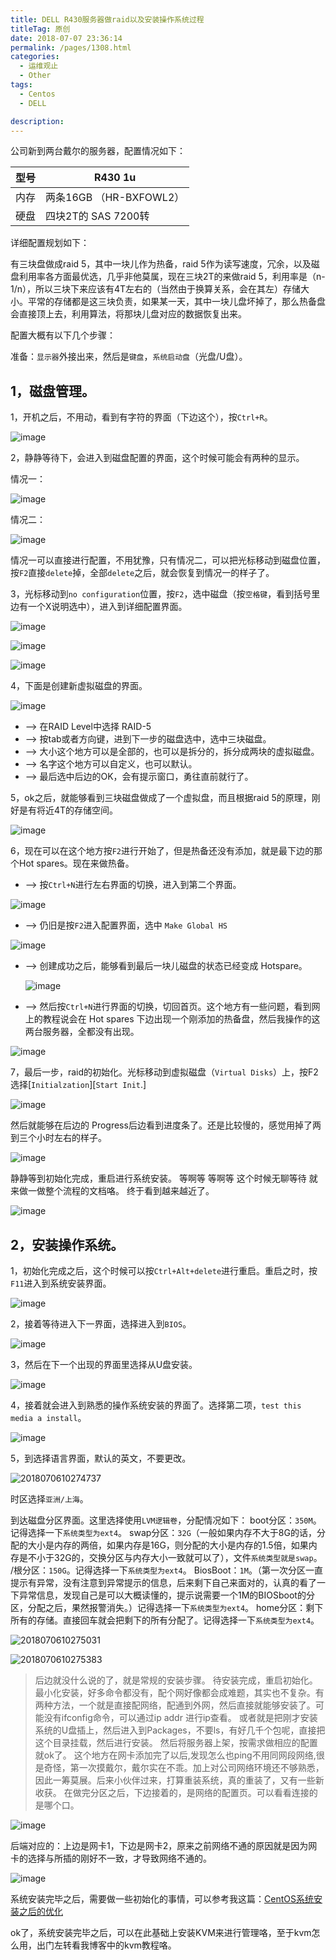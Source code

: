 ```yaml
---
title: DELL R430服务器做raid以及安装操作系统过程
titleTag: 原创
date: 2018-07-07 23:36:14
permalink: /pages/1308.html
categories: 
  - 运维观止
  - Other
tags: 
  - Centos
  - DELL

description: 
---
```


公司新到两台戴尔的服务器，配置情况如下：

| 型号 | R430 1u                 |
| ---- | ----------------------- |
| 内存 | 两条16GB （HR-BXFOWL2） |
| 硬盘 | 四块2T的 SAS 7200转     |

详细配置规划如下：

有三块盘做成raid 5，其中一块儿作为热备，raid 5作为读写速度，冗余，以及磁盘利用率各方面最优选，几乎非他莫属，现在三块2T的来做raid 5，利用率是（n-1/n），所以三块下来应该有4T左右的（当然由于换算关系，会在其左）存储大小。平常的存储都是这三块负责，如果某一天，其中一块儿盘坏掉了，那么热备盘会直接顶上去，利用算法，将那块儿盘对应的数据恢复出来。

配置大概有以下几个步骤：

准备：`显示器`外接出来，然后是`键盘`，`系统启动盘`（光盘/U盘）。

## 1，磁盘管理。

1，开机之后，不用动，看到有字符的界面（下边这个），按`Ctrl+R`。

![image](http://t.eryajf.net/imgs/2021/09/af65bf1611dbb0b7.jpg)

2，静静等待下，会进入到磁盘配置的界面，这个时候可能会有两种的显示。

情况一：

![image](http://t.eryajf.net/imgs/2021/09/44effbaf82e63944.jpg)

情况二：

![image](http://t.eryajf.net/imgs/2021/09/8f2c02c580b13db1.jpg)

情况一可以直接进行配置，不用犹豫，只有情况二，可以把光标移动到磁盘位置，按`F2`直接`delete`掉，全部`delete`之后，就会恢复到情况一的样子了。

3，光标移动到`no configuration`位置，按`F2`，选中磁盘（按`空格键`，看到括号里边有一个X说明选中），进入到详细配置界面。

![image](http://t.eryajf.net/imgs/2021/09/54c12570cd792f47.jpg)

![image](http://t.eryajf.net/imgs/2021/09/309a91a3af93df82.jpg)

![image](http://t.eryajf.net/imgs/2021/09/b47c5bfbb952df0a.jpg)

4，下面是创建新虚拟磁盘的界面。

![image](http://t.eryajf.net/imgs/2021/09/99cf9a5c1730cd4a.jpg)

- –> 在RAID Level中选择 RAID-5
- –> 按tab或者方向键，进到下一步的磁盘选中，选中三块磁盘。
- –> 大小这个地方可以是全部的，也可以是拆分的，拆分成两块的虚拟磁盘。
- –> 名字这个地方可以自定义，也可以默认。
- –> 最后选中后边的OK，会有提示窗口，勇往直前就行了。

5，ok之后，就能够看到三块磁盘做成了一个虚拟盘，而且根据raid 5的原理，刚好是有将近4T的存储空间。

![image](http://t.eryajf.net/imgs/2021/09/3b1e04fbcc180c75.jpg)

6，现在可以在这个地方按`F2`进行开始了，但是热备还没有添加，就是最下边的那个Hot spares。现在来做热备。

- –> 按`Ctrl+N`进行左右界面的切换，进入到第二个界面。

![image](http://t.eryajf.net/imgs/2021/09/be472a5dbe398b79.jpg)

- –> 仍旧是按`F2`进入配置界面，选中 `Make Global HS`

![image](http://t.eryajf.net/imgs/2021/09/15d802f60192b158.jpg)

- –> 创建成功之后，能够看到最后一块儿磁盘的状态已经变成 Hotspare。

  ![image](http://t.eryajf.net/imgs/2021/09/761823950d79cd42.jpg)

- –> 然后按`Ctrl+N`进行界面的切换，切回首页。这个地方有一些问题，看到网上的教程说会在 Hot spares 下边出现一个刚添加的热备盘，然后我操作的这两台服务器，全都没有出现。

![image](http://t.eryajf.net/imgs/2021/09/c75d7cc151b2839c.jpg)

7，最后一步，raid的初始化。光标移动到虚拟磁盘（`Virtual Disks`）上，按F2选择[`Initialzation`][`Start Init`.]

![image](http://t.eryajf.net/imgs/2021/09/7310565228ca04db.jpg)

然后就能够在后边的 Progress后边看到进度条了。还是比较慢的，感觉用掉了两到三个小时左右的样子。

![image](http://t.eryajf.net/imgs/2021/09/c54292fd3e46af44.jpg)

静静等到初始化完成，重启进行系统安装。
等啊等
等啊等
这个时候无聊等待
就来做一做整个流程的文档咯。
终于看到越来越近了。

![image](http://t.eryajf.net/imgs/2021/09/6193be218bfecc5e.jpg)

## 2，安装操作系统。

1，初始化完成之后，这个时候可以按`Ctrl+Alt+delete`进行重启。重启之时，按`F11`进入到系统安装界面。

![image](http://t.eryajf.net/imgs/2021/09/d836d0cdcbe2f2d8.jpg)

2，接着等待进入下一界面，选择进入到`BIOS`。

![image](http://t.eryajf.net/imgs/2021/09/b0b2ce91eb11c92e.jpg)

3，然后在下一个出现的界面里选择从U盘安装。

![image](http://t.eryajf.net/imgs/2021/09/383f9ca994c973d7.jpg)

4，接着就会进入到熟悉的操作系统安装的界面了。选择第二项，`test this media a install`。

![image](http://t.eryajf.net/imgs/2021/09/846bf251016a2b13.jpg)

5，到选择语言界面，默认的英文，不要更改。

![2018070610274737](http://t.eryajf.net/imgs/2021/09/ce01a5183eda268a.jpg)

时区选择`亚洲/上海`。



到达磁盘分区界面。这里选择使用`LVM逻辑卷`，分配情况如下：
boot分区：`350M`。记得选择一下`系统类型为ext4`。
swap分区：`32G`（一般如果内存不大于8G的话，分配的大小是内存的两倍，如果内存是16G，则分配的大小是内存的1.5倍，如果内存是不小于32G的，交换分区与内存大小一致就可以了），文件`系统类型就是swap`。
/根分区：`150G`。记得选择一下`系统类型为ext4`。
BiosBoot：`1M`。（第一次分区一直提示有异常，没有注意到异常提示的信息，后来剩下自己来面对的，认真的看了一下异常信息，发现自己是可以大概读懂的，提示说需要一个1M的BIOSboot的分区，分配之后，果然报警消失。）记得选择一下`系统类型为ext4`。
home分区：剩下所有的存储。直接回车就会把剩下的所有分配了。记得选择一下`系统类型为ext4`。

![2018070610275031](http://t.eryajf.net/imgs/2021/09/da5de0546045747e.jpg)

![2018070610275383](http://t.eryajf.net/imgs/2021/09/8a49044dc0118dea.jpg)

> 后边就没什么说的了，就是常规的安装步骤。
> 待安装完成，重启初始化。
> 最小化安装，好多命令都没有，配个网好像都会成难题，其实也不复杂。有两种方法，一个就是直接配网络，配通到外网，然后直接就能够安装了。可能没有ifconfig命令，可以通过ip addr 进行ip查看。
> 或者就是把刚才安装系统的U盘插上，然后进入到Packages，不要ls，有好几千个包呢，直接把这个目录挂载，然后进行安装。
> 然后将服务器上架，按需求做相应的配置就ok了。
> 这个地方在网卡添加完了以后,发现怎么也ping不用同网段网络,很是奇怪，第一次摸戴尔，戴尔实在不乖。加上对公司网络环境还不够熟悉，因此一筹莫展。后来小伙伴过来，打算重装系统，真的重装了，又有一些新收获。
> 在做完分区之后，下边接着的，是网络的配置页。可以看看连接的是哪个口。

![image](http://t.eryajf.net/imgs/2021/09/672c08eb267f46e4.jpg)

后端对应的：上边是网卡1，下边是网卡2，原来之前网络不通的原因就是因为网卡的选择与所插的刚好不一致，才导致网络不通的。

![image](http://t.eryajf.net/imgs/2021/09/ced57cdb32697028.jpg)

系统安装完毕之后，需要做一些初始化的事情，可以参考我这篇：[CentOS系统安装之后的优化](https://wiki.eryajf.net/pages/1366.html)

ok了，系统安装完毕之后，可以在此基础上安装KVM来进行管理咯，至于kvm怎么用，出门左转看我博客中的kvm教程咯。
